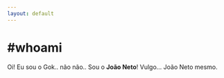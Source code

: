 ```yaml
---
layout: default
---
```


# #whoami 

Oi! Eu sou o Gok.. não não.. Sou o **João Neto**! Vulgo... João Neto mesmo.

